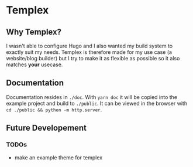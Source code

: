 # Templex

## Why Templex?

I wasn't able to configure Hugo and I also wanted my build system to exactly suit my needs.
Templex is therefore made for my use case (a website/blog builder) but I try to make
it as flexible as possible so it also matches **your** usecase.

## Documentation

Documentation resides in `./doc`. With `yarn doc` it will be copied into the example project
and build to `./public`. It can be viewed in the browser with
`cd ./public && python -m http.server`.

## Future Developement

### TODOs

-   make an example theme for templex
